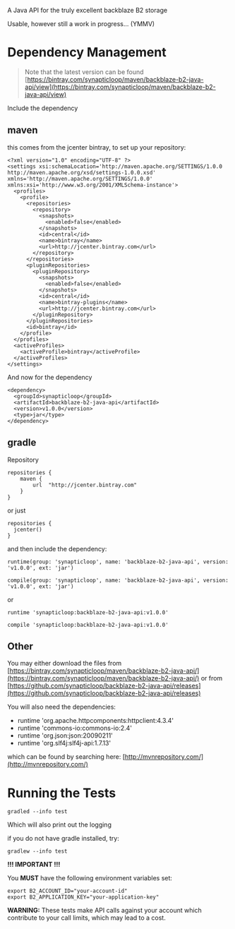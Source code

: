A Java API for the truly excellent backblaze B2 storage

Usable, however still a work in progress... (YMMV)


# Dependency Management

> Note that the latest version can be found [https://bintray.com/synapticloop/maven/backblaze-b2-java-api/view](https://bintray.com/synapticloop/maven/backblaze-b2-java-api/view)

Include the dependency

## maven

this comes from the jcenter bintray, to set up your repository:

    <?xml version="1.0" encoding="UTF-8" ?>
    <settings xsi:schemaLocation='http://maven.apache.org/SETTINGS/1.0.0 http://maven.apache.org/xsd/settings-1.0.0.xsd' xmlns='http://maven.apache.org/SETTINGS/1.0.0' xmlns:xsi='http://www.w3.org/2001/XMLSchema-instance'>
      <profiles>
        <profile>
          <repositories>
            <repository>
              <snapshots>
                <enabled>false</enabled>
              </snapshots>
              <id>central</id>
              <name>bintray</name>
              <url>http://jcenter.bintray.com</url>
            </repository>
          </repositories>
          <pluginRepositories>
            <pluginRepository>
              <snapshots>
                <enabled>false</enabled>
              </snapshots>
              <id>central</id>
              <name>bintray-plugins</name>
              <url>http://jcenter.bintray.com</url>
            </pluginRepository>
          </pluginRepositories>
          <id>bintray</id>
        </profile>
      </profiles>
      <activeProfiles>
        <activeProfile>bintray</activeProfile>
      </activeProfiles>
    </settings>

And now for the dependency

    <dependency>
      <groupId>synapticloop</groupId>
      <artifactId>backblaze-b2-java-api</artifactId>
      <version>v1.0.0</version>
      <type>jar</type>
    </dependency>
 
 
## gradle

Repository

    repositories {
        maven {
            url  "http://jcenter.bintray.com" 
        }
    }
 
 or just
 
    repositories {
      jcenter()
    }

and then include the dependency:

    runtime(group: 'synapticloop', name: 'backblaze-b2-java-api', version: 'v1.0.0', ext: 'jar')

    compile(group: 'synapticloop', name: 'backblaze-b2-java-api', version: 'v1.0.0', ext: 'jar')
 
or 

    runtime 'synapticloop:backblaze-b2-java-api:v1.0.0'

    compile 'synapticloop:backblaze-b2-java-api:v1.0.0'
    
## Other

You may either download the files from [https://bintray.com/synapticloop/maven/backblaze-b2-java-api/](https://bintray.com/synapticloop/maven/backblaze-b2-java-api/) or from [https://github.com/synapticloop/backblaze-b2-java-api/releases](https://github.com/synapticloop/backblaze-b2-java-api/releases)

You will also need the dependencies:

 - runtime 'org.apache.httpcomponents:httpclient:4.3.4'
 - runtime 'commons-io:commons-io:2.4'
 - runtime 'org.json:json:20090211'
 - runtime 'org.slf4j:slf4j-api:1.7.13'

which can be found by searching here: [http://mvnrepository.com/](http://mvnrepository.com/)

# Running the Tests

`gradled --info test`

Which will also print out the logging

if you do not have gradle installed, try:

`gradlew --info test`

**!!!   IMPORTANT   !!!** 

You **MUST** have the following environment variables set:

```
export B2_ACCOUNT_ID="your-account-id"
export B2_APPLICATION_KEY="your-application-key"
```

**WARNING:** These tests make API calls against your account which contribute to your call limits, which may lead to a cost.
